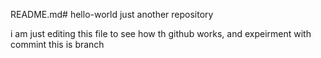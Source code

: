 README.md# hello-world
just another repository

i am just editing this file to see how th github works, and expeirment with commint
this is branch 
